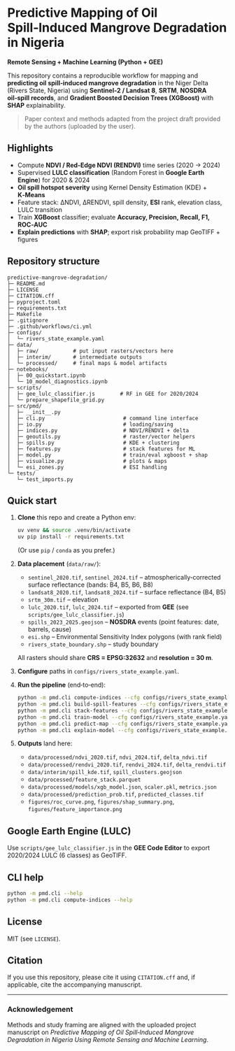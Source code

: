 # Predictive Mapping of Oil Spill‑Induced Mangrove Degradation in Nigeria
**Remote Sensing + Machine Learning (Python + GEE)**

This repository contains a reproducible workflow for mapping and **predicting oil spill‑induced mangrove degradation**
in the Niger Delta (Rivers State, Nigeria) using **Sentinel‑2 / Landsat 8**, **SRTM**, **NOSDRA oil‑spill records**,
and **Gradient Boosted Decision Trees (XGBoost)** with **SHAP** explainability.

> Paper context and methods adapted from the project draft provided by the authors (uploaded by the user).

## Highlights
- Compute **NDVI / Red‑Edge NDVI (RENDVI)** time series (2020 → 2024)
- Supervised **LULC classification** (Random Forest in **Google Earth Engine**) for 2020 & 2024
- **Oil spill hotspot severity** using Kernel Density Estimation (KDE) + **K‑Means**
- Feature stack: ΔNDVI, ΔRENDVI, spill density, **ESI** rank, elevation class, LULC transition
- Train **XGBoost** classifier; evaluate **Accuracy, Precision, Recall, F1, ROC‑AUC**
- **Explain predictions** with **SHAP**; export risk probability map GeoTIFF + figures

## Repository structure
```
predictive-mangrove-degradation/
├─ README.md
├─ LICENSE
├─ CITATION.cff
├─ pyproject.toml
├─ requirements.txt
├─ Makefile
├─ .gitignore
├─ .github/workflows/ci.yml
├─ configs/
│  └─ rivers_state_example.yaml
├─ data/
│  ├─ raw/           # put input rasters/vectors here
│  ├─ interim/       # intermediate outputs
│  └─ processed/     # final maps & model artifacts
├─ notebooks/
│  ├─ 00_quickstart.ipynb
│  └─ 10_model_diagnostics.ipynb
├─ scripts/
│  ├─ gee_lulc_classifier.js        # RF in GEE for 2020/2024
│  └─ prepare_shapefile_grid.py
├─ src/pmd/
│  ├─ __init__.py
│  ├─ cli.py                         # command line interface
│  ├─ io.py                          # loading/saving
│  ├─ indices.py                     # NDVI/RENDVI + delta
│  ├─ geoutils.py                    # raster/vector helpers
│  ├─ spills.py                      # KDE + clustering
│  ├─ features.py                    # stack features for ML
│  ├─ model.py                       # train/eval xgboost + shap
│  ├─ visualize.py                   # plots & maps
│  └─ esi_zones.py                   # ESI handling
└─ tests/
   └─ test_imports.py
```

## Quick start
1. **Clone** this repo and create a Python env:
   ```bash
   uv venv && source .venv/bin/activate
   uv pip install -r requirements.txt
   ```
   (Or use `pip` / `conda` as you prefer.)

2. **Data placement** (`data/raw/`):
   - `sentinel_2020.tif`, `sentinel_2024.tif`   – atmospherically‑corrected surface reflectance (bands: B4, B5, B6, B8)
   - `landsat8_2020.tif`, `landsat8_2024.tif`   – surface reflectance (B4, B5)
   - `srtm_30m.tif`                             – elevation
   - `lulc_2020.tif`, `lulc_2024.tif`           – exported from **GEE** (see `scripts/gee_lulc_classifier.js`)
   - `spills_2023_2025.geojson`                 – **NOSDRA** events (point features: date, barrels, cause)
   - `esi.shp`                                  – Environmental Sensitivity Index polygons (with rank field)
   - `rivers_state_boundary.shp`                – study boundary

   All rasters should share **CRS = EPSG:32632** and **resolution = 30 m**.

3. **Configure** paths in `configs/rivers_state_example.yaml`.

4. **Run the pipeline** (end‑to‑end):
   ```bash
   python -m pmd.cli compute-indices --cfg configs/rivers_state_example.yaml
   python -m pmd.cli build-spill-features --cfg configs/rivers_state_example.yaml
   python -m pmd.cli stack-features --cfg configs/rivers_state_example.yaml
   python -m pmd.cli train-model --cfg configs/rivers_state_example.yaml
   python -m pmd.cli predict-map --cfg configs/rivers_state_example.yaml
   python -m pmd.cli explain-model --cfg configs/rivers_state_example.yaml
   ```

5. **Outputs** land here:
   - `data/processed/ndvi_2020.tif`, `ndvi_2024.tif`, `delta_ndvi.tif`
   - `data/processed/rendvi_2020.tif`, `rendvi_2024.tif`, `delta_rendvi.tif`
   - `data/interim/spill_kde.tif`, `spill_clusters.geojson`
   - `data/processed/feature_stack.parquet`
   - `data/processed/models/xgb_model.json`, `scaler.pkl`, `metrics.json`
   - `data/processed/prediction_prob.tif`, `predicted_classes.tif`
   - `figures/roc_curve.png`, `figures/shap_summary.png`, `figures/feature_importance.png`

## Google Earth Engine (LULC)
Use `scripts/gee_lulc_classifier.js` in the **GEE Code Editor** to export 2020/2024 LULC (6 classes) as GeoTIFF.

## CLI help
```bash
python -m pmd.cli --help
python -m pmd.cli compute-indices --help
```

## License
MIT (see `LICENSE`).

## Citation
If you use this repository, please cite it using `CITATION.cff` and, if applicable, cite the accompanying manuscript.

---

### Acknowledgement
Methods and study framing are aligned with the uploaded project manuscript on *Predictive Mapping of Oil Spill‑Induced Mangrove Degradation in Nigeria Using Remote Sensing and Machine Learning*. 
